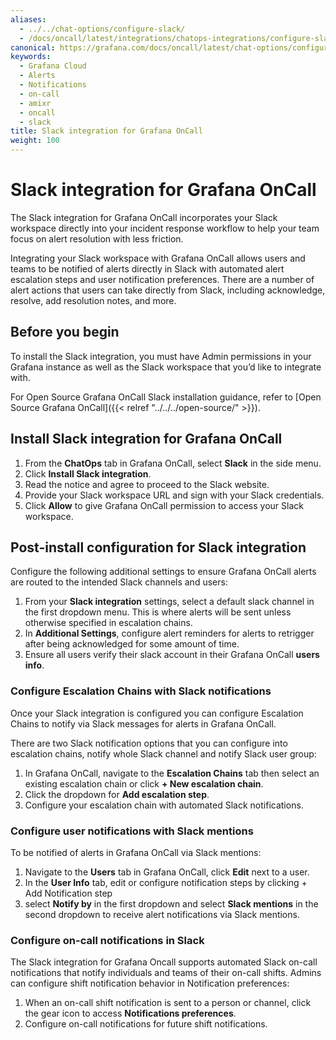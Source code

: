 ```yaml
---
aliases:
  - ../../chat-options/configure-slack/
  - /docs/oncall/latest/integrations/chatops-integrations/configure-slack/
canonical: https://grafana.com/docs/oncall/latest/chat-options/configure-slack/
keywords:
  - Grafana Cloud
  - Alerts
  - Notifications
  - on-call
  - amixr
  - oncall
  - slack
title: Slack integration for Grafana OnCall
weight: 100
---
```


# Slack integration for Grafana OnCall

The Slack integration for Grafana OnCall incorporates your Slack workspace directly into your incident response workflow to help your team focus on alert resolution with less friction.

Integrating your Slack workspace with Grafana OnCall allows users and teams to be notified of alerts directly in Slack with automated alert escalation steps and user notification preferences. There are a number of alert actions that users can take directly from Slack, including acknowledge, resolve, add resolution notes, and more.


## Before you begin

To install the Slack integration, you must have Admin permissions in your Grafana instance as well as the Slack workspace that you’d like to integrate with.

For Open Source Grafana OnCall Slack installation guidance, refer to [Open Source Grafana OnCall]({{< relref "../../../open-source/" >}}).

## Install Slack integration for Grafana OnCall

1. From the **ChatOps** tab in Grafana OnCall, select **Slack** in the side menu.
2. Click **Install Slack integration**.
3. Read the notice and agree to proceed to the Slack website.
4. Provide your Slack workspace URL and sign with your Slack credentials.
5. Click **Allow** to give Grafana OnCall permission to access your Slack workspace.


## Post-install configuration for Slack integration

Configure the following additional settings to ensure Grafana OnCall alerts are routed to the intended Slack channels and users:

1. From your **Slack integration** settings, select a default slack channel in the first dropdown menu. This is where alerts will be sent unless otherwise specified in escalation chains.
2. In **Additional Settings**, configure alert reminders for alerts to retrigger after being acknowledged for some amount of time.
3. Ensure all users verify their slack account in their Grafana OnCall **users info**.

### Configure Escalation Chains with Slack notifications
Once your Slack integration is configured you can configure Escalation Chains to notify via Slack messages for alerts in Grafana OnCall.

There are two Slack notification options that you can configure into escalation chains, notify whole Slack channel and notify Slack user group:

1. In Grafana OnCall, navigate to the **Escalation Chains** tab then select an existing escalation chain or click **+ New escalation chain**.
2. Click the dropdown for **Add escalation step**.
3. Configure your escalation chain with automated Slack notifications.

### Configure user notifications with Slack mentions
To be notified of alerts in Grafana OnCall via Slack mentions:

1. Navigate to the **Users** tab in Grafana OnCall, click **Edit** next to a user.
2. In the **User Info** tab, edit or configure notification steps by clicking + Add Notification step
3. select **Notify by** in the first dropdown and select **Slack mentions** in the second dropdown to receive alert notifications via Slack mentions.

### Configure on-call notifications in Slack
The Slack integration for Grafana Oncall supports automated Slack on-call notifications that notify individuals and teams of their on-call shifts. Admins can configure shift notification behavior in Notification preferences:

1. When an on-call shift notification is sent to a person or channel, click the gear icon to access **Notifications preferences**.
2. Configure on-call notifications for future shift notifications.

